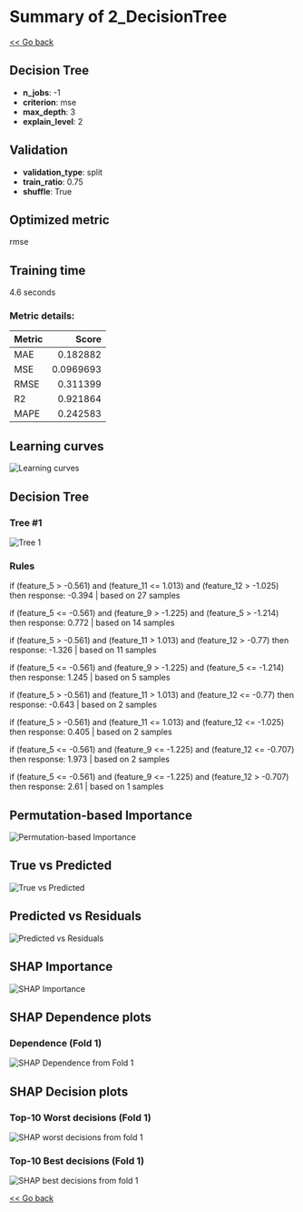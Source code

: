 # Summary of 2_DecisionTree

[<< Go back](../README.md)


## Decision Tree
- **n_jobs**: -1
- **criterion**: mse
- **max_depth**: 3
- **explain_level**: 2

## Validation
 - **validation_type**: split
 - **train_ratio**: 0.75
 - **shuffle**: True

## Optimized metric
rmse

## Training time

4.6 seconds

### Metric details:
| Metric   |     Score |
|:---------|----------:|
| MAE      | 0.182882  |
| MSE      | 0.0969693 |
| RMSE     | 0.311399  |
| R2       | 0.921864  |
| MAPE     | 0.242583  |



## Learning curves
![Learning curves](learning_curves.png)

## Decision Tree 

### Tree #1
![Tree 1](learner_fold_0_tree.svg)

### Rules

if (feature_5 > -0.561) and (feature_11 <= 1.013) and (feature_12 > -1.025) then response: -0.394 | based on 27 samples

if (feature_5 <= -0.561) and (feature_9 > -1.225) and (feature_5 > -1.214) then response: 0.772 | based on 14 samples

if (feature_5 > -0.561) and (feature_11 > 1.013) and (feature_12 > -0.77) then response: -1.326 | based on 11 samples

if (feature_5 <= -0.561) and (feature_9 > -1.225) and (feature_5 <= -1.214) then response: 1.245 | based on 5 samples

if (feature_5 > -0.561) and (feature_11 > 1.013) and (feature_12 <= -0.77) then response: -0.643 | based on 2 samples

if (feature_5 > -0.561) and (feature_11 <= 1.013) and (feature_12 <= -1.025) then response: 0.405 | based on 2 samples

if (feature_5 <= -0.561) and (feature_9 <= -1.225) and (feature_12 <= -0.707) then response: 1.973 | based on 2 samples

if (feature_5 <= -0.561) and (feature_9 <= -1.225) and (feature_12 > -0.707) then response: 2.61 | based on 1 samples





## Permutation-based Importance
![Permutation-based Importance](permutation_importance.png)
## True vs Predicted

![True vs Predicted](true_vs_predicted.png)


## Predicted vs Residuals

![Predicted vs Residuals](predicted_vs_residuals.png)



## SHAP Importance
![SHAP Importance](shap_importance.png)

## SHAP Dependence plots

### Dependence (Fold 1)
![SHAP Dependence from Fold 1](learner_fold_0_shap_dependence.png)

## SHAP Decision plots

### Top-10 Worst decisions (Fold 1)
![SHAP worst decisions from fold 1](learner_fold_0_shap_worst_decisions.png)
### Top-10 Best decisions (Fold 1)
![SHAP best decisions from fold 1](learner_fold_0_shap_best_decisions.png)

[<< Go back](../README.md)
